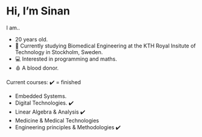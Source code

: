 # Hi, I’m Sinan
I am..
- 20 years old.
- 🏫 Currently studying Biomedical Engineering at the KTH Royal Insitute of Technology in Stockholm, Sweden.
- 💻 Interested in programming and maths.
- 🩸 A blood donor.

Current courses: ✔️ = finished
- Embedded Systems.
- Digital Technologies.     ✔️
- Linear Algebra & Analysis ✔️
- Medicine & Medical Technologies
- Engineering principles & Methodologies ✔️

